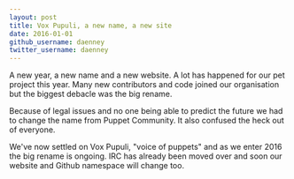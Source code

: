 ```yaml
---
layout: post
title: Vox Pupuli, a new name, a new site
date: 2016-01-01
github_username: daenney
twitter_username: daenney
---
```


A new year, a new name and a new website. A lot has happened for our pet
project this year. Many new contributors and code joined our organisation
but the biggest debacle was the big rename.

Because of legal issues and no one being able to predict the future we had
to change the name from Puppet Community. It also confused the heck out of
everyone.

We've now settled on Vox Pupuli, "voice of puppets" and as we enter 2016
the big rename is ongoing. IRC has already been moved over and soon our
website and Github namespace will change too.
